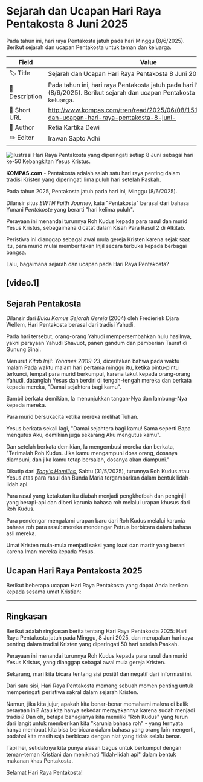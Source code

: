 # Sejarah dan Ucapan Hari Raya Pentakosta 8 Juni 2025

Pada tahun ini, hari raya Pentakosta jatuh pada hari Minggu (8/6/2025). Berikut sejarah dan ucapan Pentakosta untuk teman dan keluarga.

| Field         | Value                                                       |
|---------------|-------------------------------------------------------------|
| 🏷️ Title       | Sejarah dan Ucapan Hari Raya Pentakosta 8 Juni 2025 |
| 📝 Description | Pada tahun ini, hari raya Pentakosta jatuh pada hari Minggu (8/6/2025). Berikut sejarah dan ucapan Pentakosta untuk teman dan keluarga. |
| 🔗 Short URL   | http://www.kompas.com/tren/read/2025/06/08/151500765/sejarah-dan-ucapan-hari-raya-pentakosta-8-juni- |
| 👤 Author      | Retia Kartika Dewi |
| ✏️ Editor      | Irawan Sapto Adhi |

![ilustrasi Hari Raya Pentakosta yang diperingati setiap 8 Juni sebagai hari ke-50 Kebangkitan Yesus Kristus.](https://asset.kompas.com/crops/laWUBuT9UjOoCY721qhgnTV2xeo=/159x699:1428x1546/750x500/data/photo/2025/06/08/68453da63a8a4.png)

**KOMPAS.com** - Pentakosta adalah salah satu hari raya penting dalam tradisi Kristen yang diperingati lima puluh hari setelah Paskah.

Pada tahun 2025, Pentakosta jatuh pada hari ini, Minggu (8/6/2025).

Dilansir situs *EWTN Faith Journey,* kata \"Pentakosta\" berasal dari bahasa Yunani *Pentekoste* yang berarti \"hari kelima puluh\". 

Perayaan ini menandai turunnya Roh Kudus kepada para rasul dan murid Yesus Kristus, sebagaimana dicatat dalam Kisah Para Rasul 2 di Alkitab. 

Peristiwa ini dianggap sebagai awal mula gereja Kristen karena sejak saat itu, para murid mulai memberitakan Injil secara terbuka kepada berbagai bangsa.

Lalu, bagaimana sejarah dan ucapan pada Hari Raya Pentakosta?

## \[video.1\]

## Sejarah Pentakosta

Dilansir dari *Buku Kamus Sejarah Gereja* (2004) oleh Fredieriek Djara Wellem, Hari Pentakosta berasal dari tradisi Yahudi.

Pada hari tersebut, orang-orang Yahudi mempersembahkan hulu hasilnya, yakni perayaan Yahudi Shavuot, panen gandum dan pemberian Taurat di Gunung Sinai.

Menurut *Kitab Injil: Yohanes 20:19-23*, diceritakan bahwa pada waktu malam Pada waktu malam hari pertama minggu itu, ketika pintu-pintu terkunci, tempat para murid berkumpul, karena takut kepada orang-orang Yahudi, datanglah Yesus dan berdiri di tengah-tengah mereka dan berkata kepada mereka, "Damai sejahtera bagi kamu".

Sambil berkata demikian, Ia menunjukkan tangan-Nya dan lambung-Nya kepada mereka.

Para murid bersukacita ketika mereka melihat Tuhan.

Yesus berkata sekali lagi, "Damai sejahtera bagi kamu! Sama seperti Bapa mengutus Aku, demikian juga sekarang Aku mengutus kamu".

Dan setelah berkata demikian, Ia mengembusi mereka dan berkata, "Terimalah Roh Kudus. Jika kamu mengampuni dosa orang, dosanya diampuni, dan jika kamu tetap bersalah, dosanya akan diampuni."

Dikutip dari [*Tony\'s Homilies*](https://frtonyshomilies.com/2025/05/31/pentecost-sunday-june-8th-homily/), Sabtu (31/5/2025), turunnya Roh Kudus atau Yesus atas para rasul dan Bunda Maria tergambarkan dalam bentuk lidah-lidah api.

Para rasul yang ketakutan itu diubah menjadi pengkhotbah dan penginjil yang berapi-api dan diberi karunia bahasa roh melalui urapan khusus dari Roh Kudus.

Para pendengar mengalami urapan baru dari Roh Kudus melalui karunia bahasa roh para rasul: mereka mendengar Petrus berbicara dalam bahasa asli mereka.

Umat Kristen mula-mula menjadi saksi yang kuat dan martir yang berani karena Iman mereka kepada Yesus. 

## Ucapan Hari Raya Pentakosta 2025

Berikut beberapa ucapan Hari Raya Pentakosta yang dapat Anda berikan kepada sesama umat Kristian:

---
## Ringkasan

Berikut adalah ringkasan berita tentang Hari Raya Pentakosta 2025: Hari Raya Pentakosta jatuh pada Minggu, 8 Juni 2025, dan merupakan hari raya penting dalam tradisi Kristen yang diperingati 50 hari setelah Paskah.

 Perayaan ini menandai turunnya Roh Kudus kepada para rasul dan murid Yesus Kristus, yang dianggap sebagai awal mula gereja Kristen.



Sekarang, mari kita bicara tentang sisi positif dan negatif dari informasi ini.

 Dari satu sisi, Hari Raya Pentakosta memang sebuah momen penting untuk memperingati peristiwa sakral dalam sejarah Kristen.

 Namun, jika kita jujur, apakah kita benar-benar memahami makna di balik perayaan ini? Atau kita hanya sekedar merayakannya karena sudah menjadi tradisi? Dan oh, betapa bahagianya kita memiliki "Roh Kudus" yang turun dari langit untuk memberikan kita "karunia bahasa roh" - yang ternyata hanya membuat kita bisa berbicara dalam bahasa yang orang lain mengerti, padahal kita masih saja berbicara dengan niat yang tidak selalu benar.

 Tapi hei, setidaknya kita punya alasan bagus untuk berkumpul dengan teman-teman Kristiani dan menikmati "lidah-lidah api" dalam bentuk makanan khas Pentakosta.

 Selamat Hari Raya Pentakosta!
